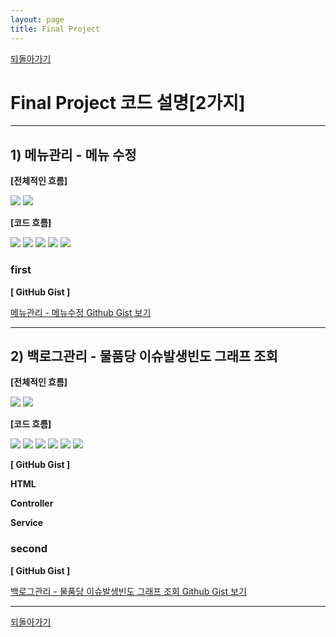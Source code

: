 ```yaml
---
layout: page
title: Final Project
---
```


[되돌아가기](https://leesohyeon96.github.io/projects/#finalproject)

# Final Project 코드 설명[2가지]  

***
##  1) **메뉴관리 - 메뉴 수정**

  **[전체적인 흐름]**

  <img src="../img/finalProjectMenuModify1.png">
  <img src="../img/finalProjectMenuModify2.png">

  **[코드 흐름]**

  <img src="../img/finalProjectMenuModify3.png">

  <img src="../img/finalProjectMenuModify4.png">

  <img src="../img/finalProjectMenuModify5.png">

  <img src="../img/finalProjectMenuModify6.png">

  <img src="../img/finalProjectMenuModify7.png">

</br>
  
### first

  **[ GitHub Gist ]**  

  [메뉴관리 - 메뉴수정 Github Gist 보기](finalgithubgistfirstpage.md)
    
------------------

##  2) **백로그관리 - 물품당 이슈발생빈도 그래프 조회**

  **[전체적인 흐름]**

  <img src="../img/finalProjectOutWarehouseIssueBacklogBarGraph.png">
  <img src="../img/finalProjectOutWarehouseIssueBacklogBarGraph2.png">

  **[코드 흐름]**

  <img src="../img/finalProjectOutWarehouseIssueBacklogBarGraph3.png">

  <img src="../img/finalProjectOutWarehouseIssueBacklogBarGraph4.png">

  <img src="../img/finalProjectOutWarehouseIssueBacklogBarGraph5.png">

  <img src="../img/finalProjectOutWarehouseIssueBacklogBarGraph6.png">

  <img src="../img/finalProjectOutWarehouseIssueBacklogBarGraph7.png">

  <img src="../img/finalProjectOutWarehouseIssueBacklogBarGraph8.png">

  **[ GitHub Gist ]**  
  
  **HTML**
  <script src="https://gist.github.com/leesohyeon96/f6d4f91ed83d37f9c90617a14fd545d7.js"></script>
  **Controller**
  <script src="https://gist.github.com/leesohyeon96/aa74e5ab1c549022a6d29399b9f6ec64.js"></script>
  **Service**
  <script src="https://gist.github.com/leesohyeon96/1212307e8a99c42680b424f7c5582299.js"></script>  


  
### second  


  **[ GitHub Gist ]**  
    
   [백로그관리 - 물품당 이슈발생빈도 그래프 조회 Github Gist 보기](finalgithubgistsecondpage.md)  
   


***  

[되돌아가기](https://leesohyeon96.github.io/projects/#finalproject)
